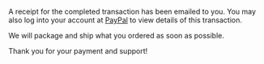 A receipt for the completed transaction has been emailed to you. You may also log into your account at [PayPal](https://www.paypal.com) to view details of this transaction.

We will package and ship what you ordered as soon as possible.

Thank you for your payment and support!
